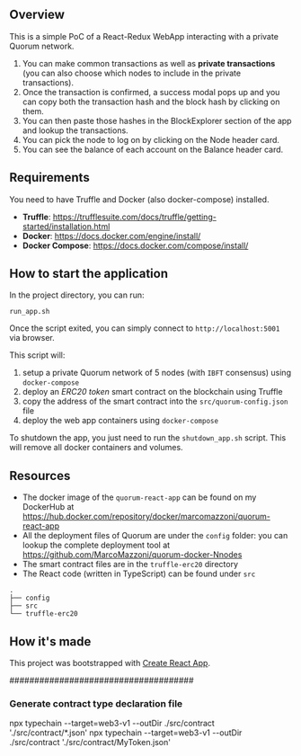 ## Overview
This is a simple PoC of a React-Redux WebApp interacting with a private Quorum network.

1. You can make common transactions as well as **private transactions** (you can also choose which nodes to include in the private transactions).
2. Once the transaction is confirmed, a success modal pops up and you can copy both the transaction hash and the block hash by clicking on them.
3. You can then paste those hashes in the BlockExplorer section of the app and lookup the transactions.
4. You can pick the node to log on by clicking on the Node header card.
5. You can see the balance of each account on the Balance header card.

## Requirements

You need to have Truffle and Docker (also docker-compose) installed.
* **Truffle**: https://trufflesuite.com/docs/truffle/getting-started/installation.html
* **Docker**: https://docs.docker.com/engine/install/
* **Docker Compose**: https://docs.docker.com/compose/install/

## How to start the application

In the project directory, you can run:
```
run_app.sh
```
Once the script exited, you can simply connect to `http://localhost:5001` via browser.

This script will:
1. setup a private Quorum network of 5 nodes (with `IBFT` consensus) using `docker-compose`
2. deploy an *ERC20 token* smart contract on the blockchain using Truffle
3. copy the address of the smart contract into the `src/quorum-config.json` file 
4. deploy the web app containers using `docker-compose`


To shutdown the app, you just need to run the `shutdown_app.sh` script. This will remove all docker containers and volumes.

## Resources
* The docker image of the `quorum-react-app` can be found on my DockerHub at https://hub.docker.com/repository/docker/marcomazzoni/quorum-react-app
* All the deployment files of Quorum are under the `config` folder: you can lookup the complete deployment tool at https://github.com/MarcoMazzoni/quorum-docker-Nnodes
* The smart contract files are in the `truffle-erc20` directory
* The React code (written in TypeScript) can be found under `src`

```
.
├── config
├── src
└── truffle-erc20

```

## How it's made
This project was bootstrapped with [Create React App](https://github.com/facebook/create-react-app).

#####################################

### Generate contract type declaration file

npx typechain --target=web3-v1 --outDir ./src/contract './src/contract/\*.json'
npx typechain --target=web3-v1 --outDir ./src/contract './src/contract/MyToken.json'
